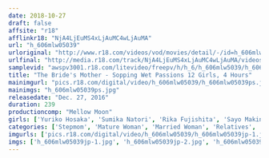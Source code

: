 ```yaml
---
date: 2018-10-27
draft: false
affsite: "r18"
afflinkr18: "NjA4LjEuMS4xLjAuMC4wLjAuMA"
url: "h_606mlw05039"
urloriginal: "http://www.r18.com/videos/vod/movies/detail/-/id=h_606mlw05039"
urlfinal: "http://media.r18.com/track/NjA4LjEuMS4xLjAuMC4wLjAuMA/videos/vod/movies/detail/-/id=h_606mlw05039"
samplevid: "awspv3001.r18.com/litevideo/freepv/h/h_6/h_606mlw5039/h_606mlw5039_dmb_w.mp4"
title: "The Bride's Mother - Sopping Wet Passions 12 Girls, 4 Hours"
mainimgurl: "pics.r18.com/digital/video/h_606mlw05039/h_606mlw05039ps.jpg"
mainimgs: "h_606mlw05039ps.jpg"
releasedate: "Dec. 27, 2016"
duration: 239
productioncomp: "Mellow Moon"
girls: ['Yuriko Hosaka', 'Sumika Natori', 'Rika Fujishita', 'Sayo Makino', 'Fumi Yamada', 'Kaede Tsutsumi', 'Yoshie Mizuno', 'Shinobu Oishi', 'Yuriko Takehara', 'Ryoka Sumida']
categories: ['Stepmom', 'Mature Woman', 'Married Woman', 'Relatives', 'Compilation', 'Over 4 Hours', 'Hi-Def']
imgurls: ['pics.r18.com/digital/video/h_606mlw05039/h_606mlw05039jp-1.jpg', 'pics.r18.com/digital/video/h_606mlw05039/h_606mlw05039jp-2.jpg', 'pics.r18.com/digital/video/h_606mlw05039/h_606mlw05039jp-3.jpg', 'pics.r18.com/digital/video/h_606mlw05039/h_606mlw05039jp-4.jpg', 'pics.r18.com/digital/video/h_606mlw05039/h_606mlw05039jp-5.jpg', 'pics.r18.com/digital/video/h_606mlw05039/h_606mlw05039jp-6.jpg', 'pics.r18.com/digital/video/h_606mlw05039/h_606mlw05039jp-7.jpg', 'pics.r18.com/digital/video/h_606mlw05039/h_606mlw05039jp-8.jpg', 'pics.r18.com/digital/video/h_606mlw05039/h_606mlw05039jp-9.jpg', 'pics.r18.com/digital/video/h_606mlw05039/h_606mlw05039jp-10.jpg', 'pics.r18.com/digital/video/h_606mlw05039/h_606mlw05039jp-11.jpg', 'pics.r18.com/digital/video/h_606mlw05039/h_606mlw05039jp-12.jpg', 'pics.r18.com/digital/video/h_606mlw05039/h_606mlw05039jp-13.jpg', 'pics.r18.com/digital/video/h_606mlw05039/h_606mlw05039jp-14.jpg', 'pics.r18.com/digital/video/h_606mlw05039/h_606mlw05039jp-15.jpg', 'pics.r18.com/digital/video/h_606mlw05039/h_606mlw05039jp-16.jpg', 'pics.r18.com/digital/video/h_606mlw05039/h_606mlw05039jp-17.jpg', 'pics.r18.com/digital/video/h_606mlw05039/h_606mlw05039jp-18.jpg', 'pics.r18.com/digital/video/h_606mlw05039/h_606mlw05039jp-19.jpg', 'pics.r18.com/digital/video/h_606mlw05039/h_606mlw05039jp-20.jpg']
imgs: ['h_606mlw05039jp-1.jpg', 'h_606mlw05039jp-2.jpg', 'h_606mlw05039jp-3.jpg', 'h_606mlw05039jp-4.jpg', 'h_606mlw05039jp-5.jpg', 'h_606mlw05039jp-6.jpg', 'h_606mlw05039jp-7.jpg', 'h_606mlw05039jp-8.jpg', 'h_606mlw05039jp-9.jpg', 'h_606mlw05039jp-10.jpg', 'h_606mlw05039jp-11.jpg', 'h_606mlw05039jp-12.jpg', 'h_606mlw05039jp-13.jpg', 'h_606mlw05039jp-14.jpg', 'h_606mlw05039jp-15.jpg', 'h_606mlw05039jp-16.jpg', 'h_606mlw05039jp-17.jpg', 'h_606mlw05039jp-18.jpg', 'h_606mlw05039jp-19.jpg', 'h_606mlw05039jp-20.jpg']
---
```

